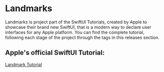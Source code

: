 # Landmarks
Landmarks is project part of the SwiftUI Tutorials, created by Apple to showcase their brand new SwiftUI, that is a modern way to declare user interfaces for any Apple platform. 
You can find the complete tutorial, following each stage of the project through the tags in this releases section.

## Apple's official SwiftUI Tutorial:<br>
[Landmark Tutorial](https://developer.apple.com/tutorials/swiftui)
